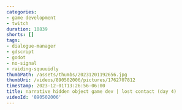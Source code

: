 ```yaml
---
categories:
- game development
- twitch
duration: 10839
shorts: []
tags:
- dialogue-manager
- gdscript
- godot
- no-signal
- raiding-squuuidly
thumbPath: /assets/thumbs/20231201192656.jpg
thumbUri: /videos/890502006/pictures/1762707812
timestamp: 2023-12-01T13:26:56-06:00
title: narrative hidden object game dev | lost contact (day 4)
videoId: '890502006'
---
```

